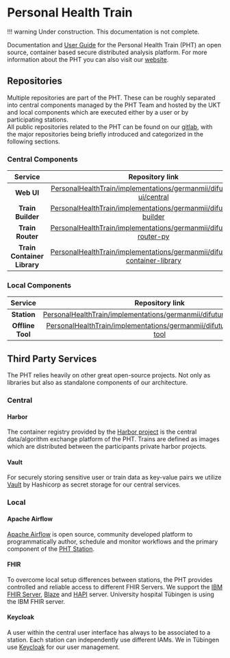 # Personal Health Train
!!! warning
    Under construction. This documentation is not complete.


Documentation and [User Guide](user_interface.md) for the Personal Health Train (PHT) an open source, container based secure distributed analysis platform.
For more information about the PHT you can also visit our [website](https://personalhealthtrain.de/).

## Repositories
Multiple repositories are part of the PHT. These can be roughly separated into central components managed by the PHT Team
and hosted by the UKT and local components which are executed either by a user or by participating stations.  
All public repositories related to the PHT can be found on our [gitlab](https://gitlab.com/PersonalHealthTrain/implementations/germanmii/difuture),
with the major repositories being briefly introduced and categorized in the following sections.


### Central Components
| Service        | Repository link |
|:-------------:|:-------------:|
| **Web UI**      | [PersonalHealthTrain/implementations/germanmii/difuture/web-ui/central](https://gitlab.com/PersonalHealthTrain/implementations/germanmii/difuture/web-ui/central) |
| **Train Builder**      | [PersonalHealthTrain/implementations/germanmii/difuture/train-builder](https://gitlab.com/PersonalHealthTrain/implementations/germanmii/difuture/train-builder)      |
| **Train Router** | [PersonalHealthTrain/implementations/germanmii/difuture/train-router-py](https://gitlab.com/PersonalHealthTrain/implementations/germanmii/difuture/train-router-py)      |
| **Train Container Library**|  [PersonalHealthTrain/implementations/germanmii/difuture/train-container-library](https://gitlab.com/PersonalHealthTrain/implementations/germanmii/difuture/train-container-library)|


### Local Components
| Service        | Repository link |
|:-------------:|:-------------:|
|**Station** | [PersonalHealthTrain/implementations/germanmii/difuture/station/station](https://gitlab.com/PersonalHealthTrain/implementations/germanmii/difuture/station/station)|
|**Offline Tool** | [PersonalHealthTrain/implementations/germanmii/difuture/pht-offline-tool](https://gitlab.com/PersonalHealthTrain/implementations/germanmii/difuture/pht-offline-tool)|


## Third Party Services
The PHT relies heavily on other great open-source projects. Not only as libraries but also as standalone components of
our architecture.

### Central
#### Harbor
The container registry provided by the [Harbor project](https://goharbor.io/) is the central data/algorithm exchange 
platform of the PHT. Trains are defined as images which are distributed between the participants private harbor projects.

#### Vault
For securely storing sensitive user or train data as key-value pairs we utilize [Vault](https://www.vaultproject.io/)
by Hashicorp as secret storage for our central services.

### Local
#### Apache Airflow
[Apache Airflow](https://airflow.apache.org/) is open source, community developed platform to programmatically author,
schedule and monitor workflows and the primary component of the [PHT Station](station.md).

#### FHIR
To overcome local setup differences between stations, the PHT provides controlled and reliable access to different FHIR Servers.
We support the  [IBM FHIR Server](https://hub.docker.com/r/ibmcom/ibm-fhir-server), [Blaze](https://github.com/samply/blaze)
and [HAPI](https://hapifhir.io) server. University hospital Tübingen is using the IBM FHIR server.

#### Keycloak
A user within the central user interface has always to be associated to a station. Each station can independently use different IAMs.
We in Tübingen use [Keycloak](https://hub.docker.com/r/jboss/keycloak/) for our user management.


